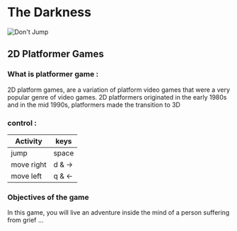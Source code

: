 # The Darkness
![Don't Jump](https://user-images.githubusercontent.com/91852763/197366217-2138a85e-4dac-480b-8025-b66250ba34a2.png)
## 2D Platformer Games
### What is platformer game :
2D platform games, are a variation of platform video games that were a very popular genre of video games. 2D platformers originated in the early 1980s and in the mid 1990s, platformers made the transition to 3D

### control :
| Activity  | keys |
| ------------- | ------------- |
| jump | space  |
| move right | d & -> |
| move left | q & <- |

### Objectives of the game

In this game, you will live an adventure inside the mind of a person suffering from grief ...